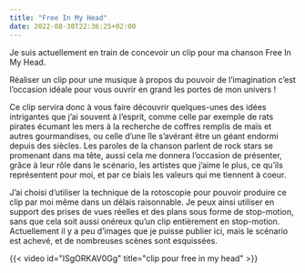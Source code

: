 ```yaml
---
title: "Free In My Head"
date: 2022-08-30T22:36:25+02:00
---
```


Je suis actuellement en train de concevoir un clip pour ma chanson Free In My Head.

Réaliser un clip pour une musique à propos du pouvoir de l’imagination c’est l’occasion idéale pour vous ouvrir en grand les portes de mon univers !

Ce clip servira donc à vous faire découvrir quelques-unes des idées intrigantes que j’ai souvent à l’esprit, comme celle par exemple de rats pirates écumant les mers à la recherche de coffres remplis de maïs et autres gourmandises, ou celle d’une île s’avérant être un géant endormi depuis des siècles.
Les paroles de la chanson parlent de rock stars se promenant dans ma tête, aussi cela me donnera l’occasion de présenter, grâce à leur rôle dans le scénario, les artistes que j’aime le plus, ce qu’ils représentent pour moi, et par ce biais les valeurs qui me tiennent à coeur.

J’ai choisi d’utiliser la technique de la rotoscopie pour pouvoir produire ce clip par moi même dans un délais raisonnable. Je peux ainsi utiliser en support des prises de vues réelles et des plans sous forme de stop-motion, sans que cela soit aussi onéreux qu’un clip entièrement en stop-motion. Actuellement il y a peu d’images que je puisse publier ici, mais le scénario est achevé, et de nombreuses scènes sont esquissées.

{{< video id="ISgORKAV0Gg" title="clip pour free in my head" >}}
